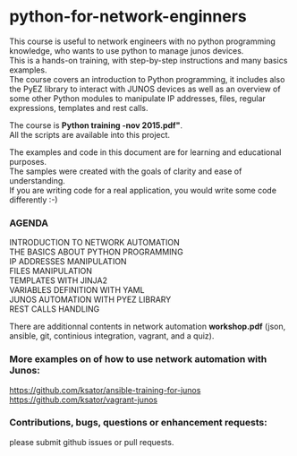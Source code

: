# python-for-network-enginners

This course is useful to network engineers with no python programming knowledge, who wants to use python to manage junos devices.   
This is a hands-on training, with step-by-step instructions and many basics examples.   
The course covers an introduction to Python programming, it includes also the PyEZ library to interact with JUNOS devices as well as an overview of some other Python modules to manipulate IP addresses, files, regular expressions, templates and rest calls.   

The course is **Python training -nov 2015.pdf"**.   
All the scripts are available into this project.  

The examples and code in this document are for learning and educational purposes.   
The samples were created with the goals of clarity and ease of understanding.   
If you are writing code for a real application, you would write some code differently :-)  

### AGENDA  
INTRODUCTION TO NETWORK AUTOMATION  
THE BASICS ABOUT PYTHON PROGRAMMING  
IP ADDRESSES MANIPULATION  
FILES MANIPULATION  
TEMPLATES WITH JINJA2   
VARIABLES DEFINITION WITH YAML  
JUNOS AUTOMATION WITH PYEZ LIBRARY  
REST CALLS HANDLING  

There are additionnal contents in network automation **workshop.pdf** (json, ansible, git, continious integration, vagrant, and a quiz).  

### More examples on of how to use network automation with Junos:  
https://github.com/ksator/ansible-training-for-junos  
https://github.com/ksator/vagrant-junos  

### Contributions, bugs, questions or enhancement requests:  
please submit github issues or pull requests.  



